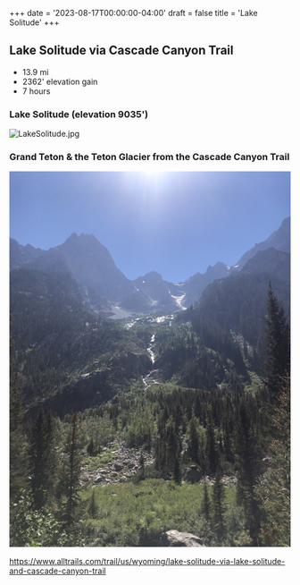 +++
date = '2023-08-17T00:00:00-04:00'
draft = false
title = 'Lake Solitude'
+++

## Lake Solitude via Cascade Canyon Trail 

* 13.9 mi
* 2362' elevation gain
* 7 hours

### Lake Solitude (elevation 9035')
![LakeSolitude.jpg](LakeSolitude.jpg "Panorama of Lake Solitude")

### Grand Teton & the Teton Glacier from the Cascade Canyon Trail
![GrandTeton.jpg](GrandTeton.jpg "Grand Teton & the Teton Glacier")

https://www.alltrails.com/trail/us/wyoming/lake-solitude-via-lake-solitude-and-cascade-canyon-trail
